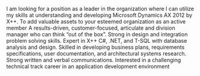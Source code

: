 
I am looking for a position as a leader in the organization where I can utilize my skills at understanding and developing Microsoft Dynamics AX 2012 by X++. To add valuable assets to your esteemed organization as an active member
A results-driven, customer-focused, articulate and division manager who can think “out of the box”. 
Strong in design and integration problem solving skills. 
Expert in X++ C#, .NET, and T-SQL with database analysis and design. 
Skilled in developing business plans, requirements specifications, user documentation, and architectural systems research. 
Strong written and verbal communications. Interested in a challenging technical track career in an application development environment

